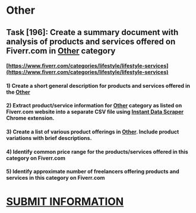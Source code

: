 # Other
## Task [196]: Create a summary document with analysis of products and services offered on Fiverr.com in [Other](https://www.fiverr.com/categories/lifestyle/lifestyle-services) category
#### [https://www.fiverr.com/categories/lifestyle/lifestyle-services](https://www.fiverr.com/categories/lifestyle/lifestyle-services)
#### 1) Create a short general description for products and services offered in the [Other](https://www.fiverr.com/categories/lifestyle/lifestyle-services)
#### 2) Extract product/service information for [Other](https://www.fiverr.com/categories/lifestyle/lifestyle-services) category as listed on Fiverr.com website into a separate CSV file using [Instant Data Scraper](https://chrome.google.com/webstore/detail/instant-data-scraper/ofaokhiedipichpaobibbnahnkdoiiah) Chrome extension.
#### 3) Create a list of various product offerings in [Other](https://www.fiverr.com/categories/lifestyle/lifestyle-services). Include product variations with brief descriptions.
#### 4) Identify common price range for the products/services offered in this category on Fiverr.com
#### 5) Identify approximate number of freelancers offering products and services in this category on Fiverr.com

# [SUBMIT INFORMATION](https://forms.office.com/r/8AEKjkLxKG)
